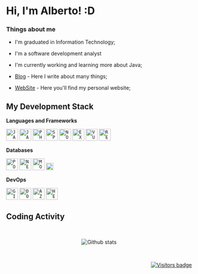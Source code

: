 #  Hi, I'm Alberto! :D 

### Things about me

- I'm graduated in Information Technology;

- I'm a software development analyst

- I'm currently working and learning more about Java;

- [Blog](https://albertholopes.medium.com/) - Here I write about many things;

- [WebSite](https://albertolopes.vercel.app/) - Here you'll find my personal website;

## My Development Stack

**Languages and Frameworks**

<code><img height="32" src="https://www.vectorlogo.zone/logos/java/java-icon.svg" alt="JAVA"/></code>
<code><img height="32" src="https://www.vectorlogo.zone/logos/javascript/javascript-icon.svg" alt="JAVASCRIPT"/></code>
<code><img height="32" src="https://www.vectorlogo.zone/logos/php/php-icon.svg" alt="PHP"/></code>
<code><img height="32" src="https://www.vectorlogo.zone/logos/springio/springio-icon.svg" alt="SPRING"/></code>
<code><img height="32" src="https://www.vectorlogo.zone/logos/nodejs/nodejs-horizontal.svg" alt="NODE"/></code>
<code><img height="32" src="https://www.vectorlogo.zone/logos/expressjs/expressjs-ar21.svg" alt="EXPRESS"/></code>
<code><img height="32" src="https://www.vectorlogo.zone/logos/vuejs/vuejs-icon.svg" alt="VUEJS"/></code>
<code><img height="32" src="https://www.vectorlogo.zone/logos/reactjs/reactjs-icon.svg" alt="REACTJS"/></code>

**Databases**

<code><img height="32" src="https://www.vectorlogo.zone/logos/postgresql/postgresql-icon.svg" alt="POSTGRESQL"/></code>
<code><img height="32" src="https://www.vectorlogo.zone/logos/neo4j/neo4j-icon.svg" alt="NEO4J"/></code>
<code><img height="32" src="https://www.vectorlogo.zone/logos/mongodb/mongodb-icon.svg" alt="MONGODB"/></code>
<code><img height="20" src="https://www.vectorlogo.zone/logos/mysql/mysql-horizontal.svg" alt="MYSQL"/></code>

**DevOps**

<code><img height="32" src="https://www.vectorlogo.zone/logos/git-scm/git-scm-icon.svg" alt="GIT"/></code>
<code><img height="32" src="https://www.vectorlogo.zone/logos/docker/docker-icon.svg" alt="DOCKER"/></code>
<code><img height="32" src="https://www.vectorlogo.zone/logos/microsoft_azure/microsoft_azure-ar21.svg" alt="AZURE"/></code>
<code><img height="32" src="https://www.vectorlogo.zone/logos/heroku/heroku-icon.svg" alt="HEROKU"/></code>

## Coding Activity

<br/>

<p align="center">
  <img src="https://github-readme-stats.vercel.app/api?username=albertolopes&show_icons=true&theme=dracula" alt="Github stats" />
</p>

<br/>

<p align="right">
  <a href="https://badges.pufler.dev">
      <img src="https://badges.pufler.dev/visits/albertolopes/albertolopes" alt="Visitors badge" />
   </a>
</p>
